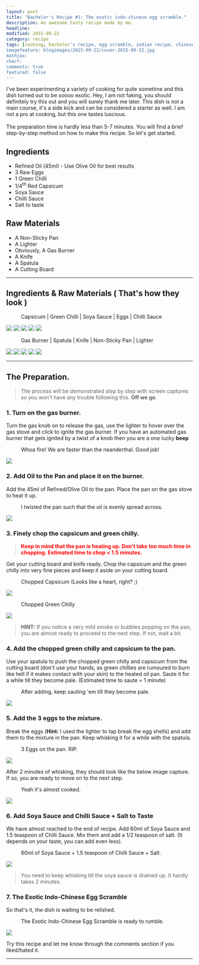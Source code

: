 ```yaml
---
layout: post
title: "Bachelor's Recipe #1: The exotic indo-chinese egg scramble."
description: An awesome tasty recipe made by me.
headline: 
modified: 2015-09-22
category: recipe
tags: [cooking, bachelor's recipe, egg scramble, indian recipe, chinese recipe ]
imagefeature: blogimages/2015-09-22/cover-2015-09-22.jpg
mathjax: 
chart: 
comments: true
featured: false
---
```



I've been experimenting a variety of cooking for quite sometime and this dish turned out to be soooo exotic. Hey, I am not faking, you should definitely try this out and you will surely thank me later. This dish is not a main course, it's a side kick and can be considered a starter as well. I am not a pro at cooking, but this one tastes luscious.<br><br> The preparation time is hardly less than 5-7 minutes. You will find a brief step-by-step method on how to make this recipe. So let's get started.

## Ingredients

- Refined Oil (45ml) - Use Olive Oil for best results 
- 3 Raw Eggs
- 1 Green Chilli
- 1/4<sup>th</sup> Red Capsicum
- Soya Sauce
- Chilli Sauce
- Salt to taste

 
## Raw Materials

- A Non-Sticky Pan
- A Lighter
- Obviously, A Gas Burner
- A Knife
- A Spatula
- A Cutting Board 

---

## Ingredients & Raw Materials ( That's how they look )


<figure>
	<figcaption>Capsicum | Green Chilli | Soya Sauce | Eggs | Chilli Sauce</figcaption>
</figure>

<img src="/images/blogimages/2015-09-22/capsicum.jpg">
<img src="/images/blogimages/2015-09-22/gchilli.jpg">
<img src="/images/blogimages/2015-09-22/soysauce.jpg">
<img src="/images/blogimages/2015-09-22/eggs.jpg">
<img src="/images/blogimages/2015-09-22/chillisauce.jpg">


<figure>
	<figcaption>Gas Burner | Spatula | Knife | Non-Sticky Pan | Lighter</figcaption>
</figure>

<img src="/images/blogimages/2015-09-22/gasburner.jpg">
<img src="/images/blogimages/2015-09-22/spatula.jpg">
<img src="/images/blogimages/2015-09-22/knife.jpg">
<img src="/images/blogimages/2015-09-22/pan.jpg">
<img src="/images/blogimages/2015-09-22/lighter.jpg">

---

## The Preparation.

> The process will be demonstrated step by step with screen captures so you won't have any trouble following this. **Off we go**.

### 1. Turn on the gas burner.

Turn the gas knob on to release the gas, use the lighter to hover over the gas stove and click to ignite the gas burner. If you have an automated gas burner that gets ignited by a twist of a knob then you are a one lucky **beep**

<figure>
	<figcaption>Whoa fire! We are faster than the neanderthal. Good job!</figcaption>
</figure>

<img src="/images/blogimages/2015-09-22/gason.jpg">


### 2. Add Oil to the Pan and place it on the burner.

Add the 45ml of Refined/Olive Oil to the pan. Place the pan on the gas stove to heat it up.

<figure>
	<figcaption>I twisted the pan such that the oil is evenly spread across.</figcaption>
</figure>

<img src="/images/blogimages/2015-09-22/oilpan.jpg">


### 3. Finely chop the capsicum and green chilly.

> <font color='red'><b>Keep in mind that the pan is heating up. Don't take too much time in chopping. Estimated time to chop < 1.5 minutes.</b></font>

Get your cutting board and knife ready. Chop the capsicum and the green chilly into very fine pieces and keep it aside on your cutting board. 

<figure>
	<figcaption>Chopped Capsicum (Looks like a heart, right? ;)</figcaption>
</figure>

<img src="/images/blogimages/2015-09-22/chopped_capsicum.jpg">


<figure>
	<figcaption>Chopped Green Chilly</figcaption>
</figure>

<img src="/images/blogimages/2015-09-22/chopped_gchilli.jpg">


> **HINT:** If you notice a very mild smoke or bubbles popping on the pan, you are almost ready to proceed to the next step. If not, wait a bit.


### 4. Add the chopped green chilly and capsicum to the pan.

Use your spatula to push the chopped green chilly and capsicum from the cutting board (don't use your hands, as green chillies are rumoured to burn like hell if it makes contact with your skin) to the heated oil pan. Saute it for a while till they become pale. (Estimated time to saute = 1 minute)


<figure>
	<figcaption>After adding, keep sauting 'em till they become pale.</figcaption>
</figure>

<img src="/images/blogimages/2015-09-22/capsicum_chilli.jpg">


### 5. Add the 3 eggs to the mixture.

Break the eggs (**Hint:** I used the lighter to tap break the egg shells) and add them to the mixture in the pan. Keep whisking it for a while with the spatula.

<figure>
	<figcaption>3 Eggs on the pan. RIP.</figcaption>
</figure>

<img src="/images/blogimages/2015-09-22/egg_add.jpg">

After 2 minutes of whisking, they should look like the below image capture. If so, you are ready to move on to the next step.

<figure>
	<figcaption>Yeah it's almost cooked.</figcaption>
</figure>

<img src="/images/blogimages/2015-09-22/egg_cooked.jpg">


### 6. Add Soya Sauce and Chilli Sauce + Salt to Taste

We have almost reached to the end of recipe. Add 60ml of Soya Sauce and 1.5 teaspoon of Chilli Sauce. Mix them and add a 1/2 teaspoon of salt. (It depends on your taste, you can add even less).

<figure>
	<figcaption>60ml of Soya Sauce + 1.5 teaspoon of Chilli Sauce + Salt.</figcaption>
</figure>

<img src="/images/blogimages/2015-09-22/pre_end.jpg">


> You need to keep whisking till the soya sauce is drained up. It hardly takes 2 minutes.


### 7. The Exotic Indo-Chinese Egg Scramble

So that's it, the dish is waiting to be relished.

<figure>
	<figcaption>The Exotic Indo-Chinese Egg Scramble is ready to rumble.</figcaption>
</figure>

<img src="/images/blogimages/2015-09-22/final.jpg">


Try this recipe and let me know through the comments section if you liked/hated it.


---
